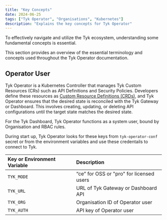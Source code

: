 ```yaml
---
title: "Key Concepts"
date: 2024-06-25
tags: ["Tyk Operator", "Organisations", "Kubernetes"]
description: "Explains the key concepts for Tyk Operator"
---
```


To effectively navigate and utilize the Tyk ecosystem, understanding some fundamental concepts is essential.

This section provides an overview of the essential terminology and concepts used throughout the Tyk Operator documentation.

## Operator User

Tyk Operator is a Kubernetes Controller that manages Tyk Custom Resources (CRs) such as API Definitions and Security Policies. Developers define these resources as [Custom Resource Definitions (CRDs)](https://kubernetes.io/docs/tasks/extend-kubernetes/custom-resources/custom-resource-definitions/), and Tyk Operator ensures that the desired state is reconciled with the Tyk Gateway or Dashboard. This involves creating, updating, or deleting API configurations until the target state matches the desired state.

For the Tyk Dashboard, Tyk Operator functions as a system user, bound by Organisation and RBAC rules.

During start up, Tyk Operator looks for these keys from `tyk-operator-conf` secret or from the environment variables and use these credentails to connect to Tyk.

| Key or Environment Variable | Description  |
|:-----|:-------------|
| `TYK_MODE` | “ce” for OSS or "pro" for licensed users |
| `TYK_URL` | URL of Tyk Gateway or Dashboard API |
| `TYK_ORG` | Organisation ID of Operator user |
| `TYK_AUTH` | API key of Operator user |